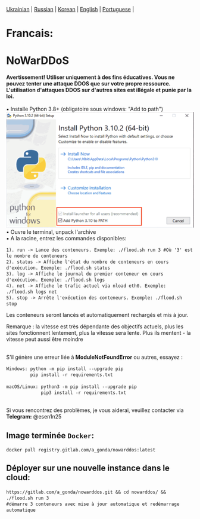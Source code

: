[Ukrainian](https://github.com/AlexTrushkovsky/NoWarDDoS/blob/main/README.md) | [Russian](https://github.com/AlexTrushkovsky/NoWarDDoS/blob/main/README_ru.md) | [Korean](https://github.com/AlexTrushkovsky/NoWarDDoS/blob/main/README_ko.md) | [English](https://github.com/AlexTrushkovsky/NoWarDDoS/blob/main/README_en.md) | [Portuguese](https://github.com/AlexTrushkovsky/NoWarDDoS/blob/main/README_pt.md) |

# <b1>Francais:</b1>
# NoWarDDoS
**Avertissement! Utiliser uniquement à des fins éducatives. Vous ne pouvez tenter une attaque DDOS que sur votre propre ressource.
L'utilisation d'attaques DDOS sur d'autres sites est illégale et punie par la loi.**
<br />
<br />▪ Installe Python 3.8+ (obligatoire sous windows: "Add to path")
![Python setup in Windows](images/windows-python-install.png)
<br />▪ Ouvre le terminal, unpack l'archive
<br />▪ A la racine, entrez les commandes disponibles:
```
1). run -> Lance des conteneurs. Exemple: ./flood.sh run 3 #Où '3' est le nombre de conteneurs
2). status -> Affiche l'état du nombre de conteneurs en cours d'exécution. Exemple: ./flood.sh status
3). log -> Affiche le journal du premier conteneur en cours d'exécution. Exemple: ./flood.sh logs
4). net -> Affiche le trafic actuel via nload eth0. Exemple: ./flood.sh logs net
5). stop -> Arrête l'exécution des conteneurs. Exemple: ./flood.sh stop
```
Les conteneurs seront lancés et automatiquement rechargés et mis à jour.

Remarque : la vitesse est très dépendante des objectifs actuels, plus les sites fonctionnent lentement, plus la vitesse sera lente.
Plus ils mentent - la vitesse peut aussi être moindre

<br />S'il génère une erreur liée à **ModuleNotFoundError** ou autres, essayez :
```
Windows: python -m pip install --upgrade pip
         pip install -r requirements.txt
         
macOS/Linux: python3 -m pip install --upgrade pip
             pip3 install -r requirements.txt
```

<br />Si vous rencontrez des problèmes, je vous aiderai, veuillez contacter via **Telegram:** @esen1n25
## Image terminée `Docker`:
```shell
docker pull registry.gitlab.com/a_gonda/nowarddos:latest
```

## Déployer sur une nouvelle instance dans le cloud:
```shell
https://gitlab.com/a_gonda/nowarddos.git && cd nowarddos/ && ./flood.sh run 3 
#démarre 3 conteneurs avec mise à jour automatique et redémarrage automatique
```
